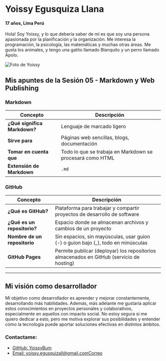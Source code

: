 # Yoissy Egusquiza Llana
#### 17 años, Lima Perú
Hola! Soy Yoissy, y lo que debería saber de mí es que soy una persona apasionada por la planificación y la organización. Me interesa la programación, la psicología, las matemáticas y muchas otras áreas. Me gusta los animales, y tengo una gatito llamado Blanquito y un perro llamado Apolo.

![Foto de Yoissy](https://i.pinimg.com/736x/f7/fe/a7/f7fea7f8b1c84d60e8e9077d6d43012b.jpg)

## Mis apuntes de la Sesión 05 - Markdown y Web Publishing

### Markdown

| Concepto              | Descripción |
|----------------------|-------------|
| **¿Qué significa Markdown?** | Lenguaje de marcado ligero |
| **Sirve para** | Páginas web sencillas, blogs, documentación |
| **Tomar en cuenta que** | Todo lo que se trabaja en Markdown se procesará como HTML |
| **Extensión de Markdown** | `.md` |

### GitHub

| Concepto              | Descripción |
|----------------------|-------------|
| **¿Qué es GitHub?** | Plataforma para trabajar y compartir proyectos de desarrollo de software |
| **¿Qué es un repositorio?** | Espacio donde se almacenan archivos y cambios de un proyecto |
| **Nombre de un repositorio** | Sin espacios, sin mayúsculas, usar guion (-) o guion bajo (_), todo en minúsculas |
| **GitHub Pages** | Permite publicar (deployar) los repositorios almacenados en GitHub (servicio de hosting) |

---


## Mi visión como desarrollador

Mi objetivo como desarrollador es aprender y mejorar constantemente, desarrollando más habilidades. Además, más adelante me gustaría aplicar estos conocimientos en proyectos personales y colaborativos, especialmente en aquellos con impacto social. No estoy segura si me quiero dedicar a esto, pero me motiva explorar sus posibilidades y entender cómo la tecnología puede aportar soluciones efectivas en distintos ámbitos.

### Contactame: 
- [GitHub: YoissyBum](https://github.com/Yoissybum)  
- [Email: yoissy.egusquizall@gmail.comCorreo](mailto:yoissy.egusquizall@gmail.com)
